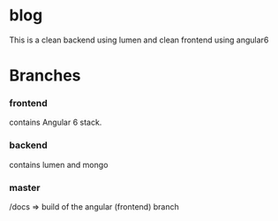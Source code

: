 # blog
This is a clean backend using lumen and clean frontend using angular6

# Branches

### frontend
contains Angular 6 stack.

### backend
contains lumen and mongo

### master 
/docs => build of the angular (frontend) branch 
